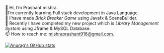   👋  Hi, I’m Prashant mishra.
<br>🌱I’m currently learning Full stack development in Java Language.
<br>👯 I’have made *Brick Breaker Game* using Javafx & SceneBuilder.
<br>👀 Recently I have completed my new project which is *Library Management System* using Jframe & MySQL Database.
<br>📫 How to reach me: mishraprashant916@gmail.com.
 

<!---
prashantmishragithub/prashantmishragithub is a ✨ special ✨ repository because its `README.md` (this file) appears on your GitHub profile.
You can click the Preview link to take a look at your changes.
--->
[![Anurag's GitHub stats](https://github-readme-stats.vercel.app/api?username=prashantmishragithub)](https://github.com/anuraghazra/github-readme-stats)
